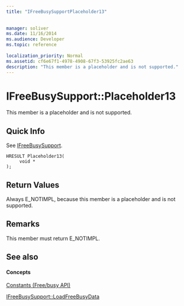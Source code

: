 ```yaml
---
title: "IFreeBusySupportPlaceholder13"
 
 
manager: soliver
ms.date: 11/16/2014
ms.audience: Developer
ms.topic: reference
 
localization_priority: Normal
ms.assetid: cf6e67f1-4978-4908-67f3-53925fc2ae63
description: "This member is a placeholder and is not supported."
---
```


# IFreeBusySupport::Placeholder13

This member is a placeholder and is not supported.
  
## Quick Info

See [IFreeBusySupport](ifreebusysupport.md).
  
```
HRESULT Placeholder13( 
     void * 
);
```

## Return Values

Always E_NOTIMPL, because this member is a placeholder and is not supported.
  
## Remarks

This member must return E_NOTIMPL.
  
## See also

#### Concepts

[Constants (Free/busy API)](constants-free-busy-api.md)
  
[IFreeBusySupport::LoadFreeBusyData](ifreebusysupport-loadfreebusydata.md)

